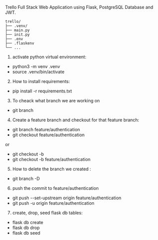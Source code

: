 Trello Full Stack Web Application using Flask, PostgreSQL Database and JWT.

```
trello/
├── .venv/
├── main.py
├── init.py
├── .env
├── .flaskenv
└── ...
```

1. activate python virtual environment:

- python3 -m venv .venv
- source .venv/bin/activate

2. How to install requirements:

- pip install -r requirements.txt

3. To cheack what branch we are working on

- git branch

4. Create a feature branch and checkout for that feature branch:

- git branch feature/authentication
- git checkout feature/authentication

or

- git checkout -b <branch name>
- git checkout -b feature/authentication

5. How to delete the branch we created :

- git branch -D <branch name>

6. push the commit to feature/authentication

- git push --set-upstream origin feature/authentication
- git push -u origin feature/authentication

7. create, drop, seed flask db tables:

- flask db create
- flask db drop
- flask db seed

